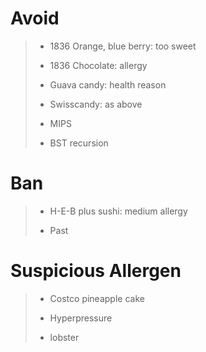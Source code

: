 # Avoid
> - 1836 Orange, blue berry: too sweet
>
> - 1836 Chocolate: allergy
>
> - Guava candy: health reason
> 
> - Swisscandy: as above
>
> - MIPS
>
> - BST recursion
> 
# Ban
> - H-E-B plus sushi: medium allergy
>
> - Past

# Suspicious Allergen
> - Costco pineapple cake
>
> - Hyperpressure
>
> - lobster
